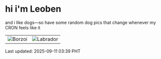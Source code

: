# hi i'm Leoben

and i like dogs—so have some random dog pics that change whenever my CRON feels like it

|  |  |
|--------|----------|
| ![Borzoi](https://random-dog-vercel.vercel.app/api/random-borzoi?v=1757533173) | ![Labrador](https://random-dog-vercel.vercel.app/api/random-labrador?v=1757533173) |

Last updated: 2025-09-11 03:39 PHT
